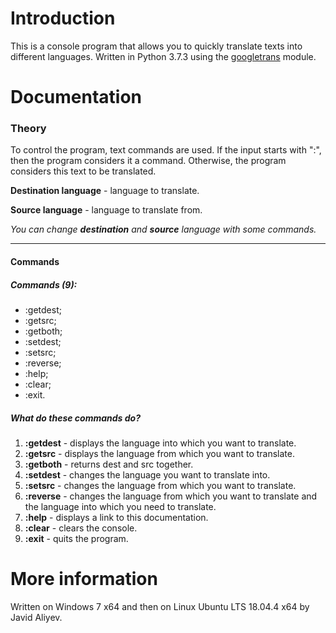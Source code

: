 # Introduction
This is a console program that allows you to quickly translate texts into different languages.
Written in Python 3.7.3 using the [googletrans](https://pypi.org/project/googletrans/) module.

# Documentation
### Theory
To control the program, text commands are used. If the input starts with ":", then the program considers it a command. Otherwise, the program considers this text to be translated.

**Destination language** - language to translate.

**Source language** - language to translate from.

*You can change **destination** and **source** language with some commands.*

---
#### Commands
##### Commands (9):
- :getdest;
- :getsrc;
- :getboth;
- :setdest;
- :setsrc;
- :reverse;
- :help;
- :clear;
- :exit.

##### What do these commands do?

1. **:getdest** - displays the language into which you want to translate.
2. **:getsrc** - displays the language from which you want to translate.
3. **:getboth** - returns dest and src together.
4. **:setdest** - changes the language you want to translate into.
5. **:setsrc** - changes the language from which you want to translate.
6. **:reverse** - changes the language from which you want to translate and the language into which you need to translate.
7. **:help** - displays a link to this documentation.
8. **:clear** - clears the console.
9. **:exit** - quits the program.

# More information
Written on Windows 7 x64 and then on Linux Ubuntu LTS 18.04.4 x64 by Javid Aliyev.
